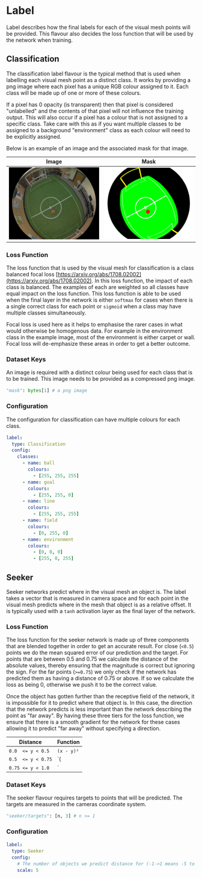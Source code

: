 # Label
Label describes how the final labels for each of the visual mesh points will be provided.
This flavour also decides the loss function that will be used by the network when training.

## Classification
The classification label flavour is the typical method that is used when labelling each visual mesh point as a distinct class.
It works by providing a png image where each pixel has a unique RGB colour assigned to it.
Each class will be made up of one or more of these colours.

If a pixel has 0 opacity (is transparent) then that pixel is considered "unlabelled" and the contents of that pixel will not influence the training output.
This will also occur if a pixel has a colour that is not assigned to a specific class.
Take care with this as if you want multiple classes to be assigned to a background "environment" class as each colour will need to be explicitly assigned.

Below is an example of an image and the associated mask for that image.

Image|Mask
:-:|:-:
![Image](label/image.jpg)| ![Mask](label/mask.png)

### Loss Function
The loss function that is used by the visual mesh for classification is a class balanced focal loss [https://arxiv.org/abs/1708.02002](https://arxiv.org/abs/1708.02002).
In this loss function, the impact of each class is balanced.
The examples of each are weighted so all classes have equal impact on the loss function.
This loss function is able to be used when the final layer in the network is either `softmax` for cases when there is a single correct class for each point or `sigmoid` when a class may have multiple classes simultaneously.

Focal loss is used here as it helps to emphasise the rarer cases in what would otherwise be homogenous data.
For example in the environment class in the example image, most of the environment is either carpet or wall.
Focal loss will de-emphasize these areas in order to get a better outcome.

### Dataset Keys
An image is required with a distinct colour being used for each class that is to be trained.
This image needs to be provided as a compressed png image.

```python
"mask": bytes[1] # a png image
```

### Configuration
The configuration for classification can have multiple colours for each class.
```yaml
label:
  type: Classification
  config:
    classes:
      - name: ball
        colours:
          - [255, 255, 255]
      - name: goal
        colours:
          - [255, 255, 0]
      - name: line
        colours:
          - [255, 255, 255]
      - name: field
        colours:
          - [0, 255, 0]
      - name: environment
        colours:
          - [0, 0, 0]
          - [255, 0, 255]
```

## Seeker
Seeker networks predict where in the visual mesh an object is.
The label takes a vector that is measured in camera space and for each point in the visual mesh predicts where in the mesh that object is as a relative offset.
It is typically used with a `tanh` activation layer as the final layer of the network.

### Loss Function
The loss function for the seeker network is made up of three components that are blended together in order to get an accurate result.
For close (`<0.5`) points we do the mean squared error of our prediction and the target.
For points that are between 0.5 and 0.75 we calculate the distance of the absolute values, thereby ensuring that the magnitude is correct but ignoring the sign.
For the far points (`>=0.75`) we only check if the network has predicted them as having a distance of 0.75 or above.
If so we calculate the loss as being 0, otherwise we push it to be the correct value.

Once the object has gotten further than the receptive field of the network, it is impossible for it to predict where that object is.
In this case, the direction that the network predicts is less important than the network describing the point as "far away".
By having these three tiers for the loss function, we ensure that there is a smooth gradient for the network for these cases allowing it to predict "far away" without specifying a direction.

|Distance|Function|
|-|-|
|`0.0  <= y < 0.5` |`(x - y)²`|
|`0.5  <= y < 0.75`|`(|x| - |y|)²`|
|`0.75 <= y < 1.0` |`|x| > 0.75 ? 0 : (|x| - |y|)²`|

### Dataset Keys
The seeker flavour requires targets to points that will be predicted.
The targets are measured in the cameras coordinate system.
```python
"seeker/targets": [n, 3] # n >= 1
```

### Configuration
```yaml
label:
  type: Seeker
  config:
    # The number of objects we predict distance for (-1->1 means -5 to 5 objects)
    scale: 5
```
